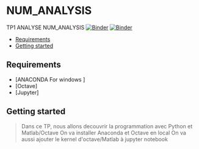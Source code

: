 # NUM_ANALYSIS
TP1 ANALYSE
 NUM_ANALYSIS
[![Binder](https://mybinder.org/badge_logo.svg)](https://mybinder.org/v2/gh/islem-go/NUM_ANALYSIS/main)
[![Binder](https://mybinder.org/badge_logo.svg)](https://mybinder.org/v2/gh/islem-go/NUM_ANALYSIS/HEAD)
<!-- START doctoc generated TOC please keep comment here to allow auto update -->
<!-- DON'T EDIT THIS SECTION, INSTEAD RE-RUN doctoc TO UPDATE -->


- [Requirements](#requirements)
- [Getting started](#getting-started)




<!-- END doctoc generated TOC please keep comment here to allow auto update -->

## Requirements

* [ANACONDA For windows ]
* [Octave]
* [Jupyter]

## Getting started 
> Dans ce TP, nous allons decouvrir la programmation avec Python et Matlab/Octave
> On va installer Anaconda et Octave en local
> On va aussi ajouter le kernel d'octave/Matlab à jupyter notebook









